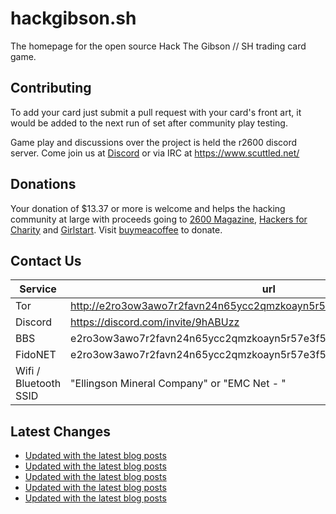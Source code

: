 # hackgibson.sh
The homepage for the open source Hack The Gibson // SH trading card game.


## Contributing

To add your card just submit a pull request with your card's front art, it would be added to the next run of set after community play testing.

Game play and discussions over the project is held the r2600 discord server. Come join us at [Discord](https://discord.com/invite/9hABUzz) or via IRC at https://www.scuttled.net/


## Donations

Your donation of $13.37 or more is welcome and helps the hacking community at large with proceeds going to [2600 Magazine](https://2600.com/), [Hackers for Charity](https://hackersforcharity.org) and [Girlstart](https://girlstart.org).  Visit [buymeacoffee](https://www.buymeacoffee.com/hackgibson.sh) to donate.


## Contact Us

Service | url
-|-
Tor | http://e2ro3ow3awo7r2favn24n65ycc2qmzkoayn5r57e3f56nvjwdcgg32ad.onion
Discord | https://discord.com/invite/9hABUzz
BBS | e2ro3ow3awo7r2favn24n65ycc2qmzkoayn5r57e3f56nvjwdcgg32ad.onion:23
FidoNET | e2ro3ow3awo7r2favn24n65ycc2qmzkoayn5r57e3f56nvjwdcgg32ad.onion:24554
Wifi / Bluetooth SSID | "Ellingson Mineral Company" or "EMC Net - <fidonet address>"

## Latest Changes
<!-- BLOG-POST-LIST:START -->
- [Updated with the latest blog posts](https://github.com/DFW2600/hackgibson.sh/commit/5a2789f036415c24a835da3b5e4a9dce924e1a3c)
- [Updated with the latest blog posts](https://github.com/DFW2600/hackgibson.sh/commit/b63cc579bb1bf0b5452d9bc3604cb9e7968651b9)
- [Updated with the latest blog posts](https://github.com/DFW2600/hackgibson.sh/commit/5bffe1bc2677772eb4a1ae104e01f7dd59d413d3)
- [Updated with the latest blog posts](https://github.com/DFW2600/hackgibson.sh/commit/5ce606b3b8e461b695aee70410dc24cb92e1ebae)
- [Updated with the latest blog posts](https://github.com/DFW2600/hackgibson.sh/commit/91511eb45429bf54ade7c642d0519950a8139f04)
<!-- BLOG-POST-LIST:END -->
